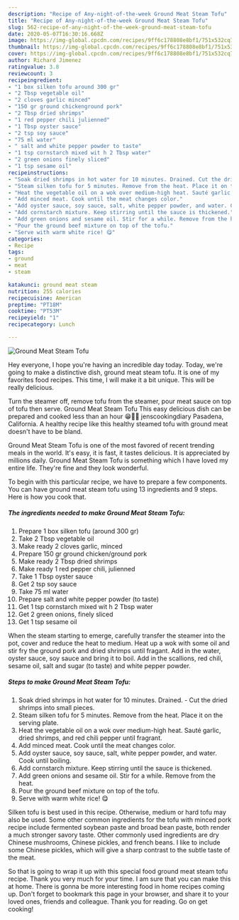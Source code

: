 ```yaml
---
description: "Recipe of Any-night-of-the-week Ground Meat Steam Tofu"
title: "Recipe of Any-night-of-the-week Ground Meat Steam Tofu"
slug: 562-recipe-of-any-night-of-the-week-ground-meat-steam-tofu
date: 2020-05-07T16:30:16.668Z
image: https://img-global.cpcdn.com/recipes/9ff6c178808e8bf1/751x532cq70/ground-meat-steam-tofu-recipe-main-photo.jpg
thumbnail: https://img-global.cpcdn.com/recipes/9ff6c178808e8bf1/751x532cq70/ground-meat-steam-tofu-recipe-main-photo.jpg
cover: https://img-global.cpcdn.com/recipes/9ff6c178808e8bf1/751x532cq70/ground-meat-steam-tofu-recipe-main-photo.jpg
author: Richard Jimenez
ratingvalue: 3.8
reviewcount: 3
recipeingredient:
- "1 box silken tofu around 300 gr"
- "2 Tbsp vegetable oil"
- "2 cloves garlic minced"
- "150 gr ground chickenground pork"
- "2 Tbsp dried shrimps"
- "1 red pepper chili julienned"
- "1 Tbsp oyster sauce"
- "2 tsp soy sauce"
- "75 ml water"
- " salt and white pepper powder to taste"
- "1 tsp cornstarch mixed wit h 2 Tbsp water"
- "2 green onions finely sliced"
- "1 tsp sesame oil"
recipeinstructions:
- "Soak dried shrimps in hot water for 10 minutes. Drained. Cut the dried shrimps into small pieces."
- "Steam silken tofu for 5 minutes. Remove from the heat. Place it on the serving plate."
- "Heat the vegetable oil on a wok over medium-high heat. Sauté garlic, dried shrimps, and red chili pepper until fragrant."
- "Add minced meat. Cook until the meat changes color."
- "Add oyster sauce, soy sauce, salt, white pepper powder, and water. Cook until boiling."
- "Add cornstarch mixture. Keep stirring until the sauce is thickened."
- "Add green onions and sesame oil. Stir for a while. Remove from the heat."
- "Pour the ground beef mixture on top of the tofu."
- "Serve with warm white rice! 😋"
categories:
- Recipe
tags:
- ground
- meat
- steam

katakunci: ground meat steam 
nutrition: 255 calories
recipecuisine: American
preptime: "PT18M"
cooktime: "PT53M"
recipeyield: "1"
recipecategory: Lunch

---
```



![Ground Meat Steam Tofu](https://img-global.cpcdn.com/recipes/9ff6c178808e8bf1/751x532cq70/ground-meat-steam-tofu-recipe-main-photo.jpg)

Hey everyone, I hope you're having an incredible day today. Today, we're going to make a distinctive dish, ground meat steam tofu. It is one of my favorites food recipes. This time, I will make it a bit unique. This will be really delicious.

Turn the steamer off, remove tofu from the steamer, pour meat sauce on top of tofu then serve. Ground Meat Steam Tofu This easy delicious dish can be prepared and cooked less than an hour 😁👍🏻 jenscookingdiary Pasadena, California. A healthy recipe like this healthy steamed tofu with ground meat doesn&#39;t have to be bland.

Ground Meat Steam Tofu is one of the most favored of recent trending meals in the world. It's easy, it is fast, it tastes delicious. It is appreciated by millions daily. Ground Meat Steam Tofu is something which I have loved my entire life. They're fine and they look wonderful.


To begin with this particular recipe, we have to prepare a few components. You can have ground meat steam tofu using 13 ingredients and 9 steps. Here is how you cook that.

<!--inarticleads1-->

##### The ingredients needed to make Ground Meat Steam Tofu:

1. Prepare 1 box silken tofu (around 300 gr)
1. Take 2 Tbsp vegetable oil
1. Make ready 2 cloves garlic, minced
1. Prepare 150 gr ground chicken/ground pork
1. Make ready 2 Tbsp dried shrimps
1. Make ready 1 red pepper chili, julienned
1. Take 1 Tbsp oyster sauce
1. Get 2 tsp soy sauce
1. Take 75 ml water
1. Prepare  salt and white pepper powder (to taste)
1. Get 1 tsp cornstarch mixed wit h 2 Tbsp water
1. Get 2 green onions, finely sliced
1. Get 1 tsp sesame oil


When the steam starting to emerge, carefully transfer the steamer into the pot, cover and reduce the heat to medium. Heat up a wok with some oil and stir fry the ground pork and dried shrimps until fragant. Add in the water, oyster sauce, soy sauce and bring it to boil. Add in the scallions, red chili, sesame oil, salt and sugar (to taste) and white pepper powder. 

<!--inarticleads2-->

##### Steps to make Ground Meat Steam Tofu:

1. Soak dried shrimps in hot water for 10 minutes. Drained. - Cut the dried shrimps into small pieces.
1. Steam silken tofu for 5 minutes. Remove from the heat. Place it on the serving plate.
1. Heat the vegetable oil on a wok over medium-high heat. Sauté garlic, dried shrimps, and red chili pepper until fragrant.
1. Add minced meat. Cook until the meat changes color.
1. Add oyster sauce, soy sauce, salt, white pepper powder, and water. Cook until boiling.
1. Add cornstarch mixture. Keep stirring until the sauce is thickened.
1. Add green onions and sesame oil. Stir for a while. Remove from the heat.
1. Pour the ground beef mixture on top of the tofu.
1. Serve with warm white rice! 😋


Silken tofu is best used in this recipe. Otherwise, medium or hard tofu may also be used. Some other common ingredients for the tofu with minced pork recipe include fermented soybean paste and broad bean paste, both render a much stronger savory taste. Other commonly used ingredients are dry Chinese mushrooms, Chinese pickles, and french beans. I like to include some Chinese pickles, which will give a sharp contrast to the subtle taste of the meat. 

So that is going to wrap it up with this special food ground meat steam tofu recipe. Thank you very much for your time. I am sure that you can make this at home. There is gonna be more interesting food in home recipes coming up. Don't forget to bookmark this page in your browser, and share it to your loved ones, friends and colleague. Thank you for reading. Go on get cooking!
